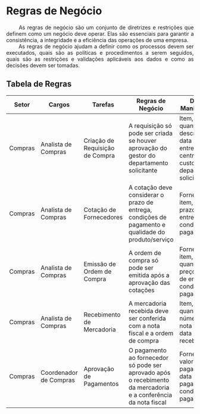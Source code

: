 <h1>Regras de Negócio</h1>

<p align="justify">
&emsp;&emsp; As regras de negócio são um conjunto de diretrizes e restrições que definem como um negócio deve operar. Elas são essenciais para garantir a consistência, a integridade e a eficiência das operações de uma empresa. <br>
&emsp;&emsp; As regras de negócio ajudam a definir como os processos devem ser executados, quais são as políticas e procedimentos a serem seguidos, quais são as restrições e validações aplicáveis aos dados e como as decisões devem ser tomadas.
</p>

<h2>Tabela de Regras</h2>

| Setor | Cargos | Tarefas | Regras de Negócio | Dados Manipulados | Tipo de Registro |
|---|---|---|---|---|---|
| Compras | Analista de Compras | Criação de Requisição de Compra | A requisição só pode ser criada se houver aprovação do gestor do departamento solicitante | Item, quantidade, descrição, data de entrega, centro de custo, departamento solicitante | Requisição de Compra |
| Compras | Analista de Compras | Cotação de Fornecedores | A cotação deve considerar o prazo de entrega, condições de pagamento e qualidade do produto/serviço | Fornecedor, item, preço, prazo de entrega, condições de pagamento | Cotação
| Compras | Analista de Compras | Emissão de Ordem de Compra | A ordem de compra só pode ser emitida após a aprovação das cotações | Fornecedor, item, quantidade, preço, prazo de entrega, condições de pagamento | Ordem de Compra
| Compras | Analista de Compras	| Recebimento de Mercadoria	| A mercadoria recebida deve ser conferida com a nota fiscal e a ordem de compra | Item, quantidade, número da nota fiscal, data de recebimento | Nota Fiscal de Entrada
| Compras | Coordenador de Compras | Aprovação de Pagamentos | O pagamento ao fornecedor só pode ser aprovado após o recebimento da mercadoria e a conferência da nota fiscal | Fornecedor, valor do pagamento, data do pagamento, condições de pagamento | Pagamento

